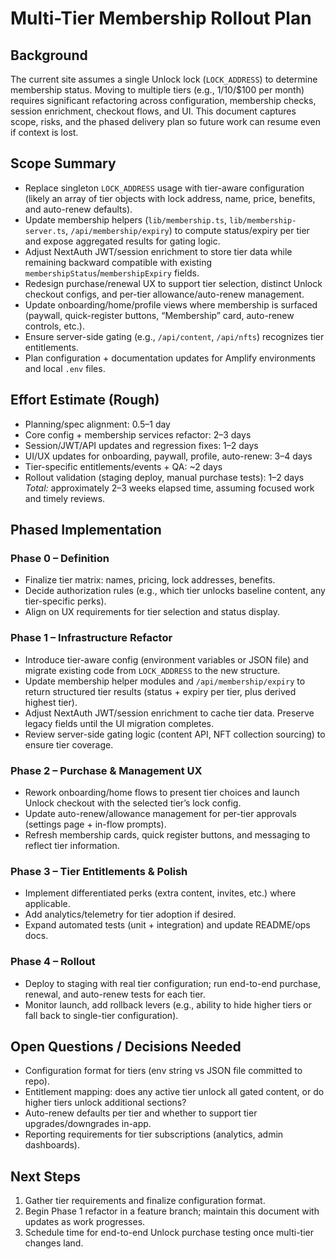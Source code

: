 # Multi-Tier Membership Rollout Plan

## Background
The current site assumes a single Unlock lock (`LOCK_ADDRESS`) to determine membership status. Moving to multiple tiers (e.g., $1/$10/$100 per month) requires significant refactoring across configuration, membership checks, session enrichment, checkout flows, and UI. This document captures scope, risks, and the phased delivery plan so future work can resume even if context is lost.

## Scope Summary
- Replace singleton `LOCK_ADDRESS` usage with tier-aware configuration (likely an array of tier objects with lock address, name, price, benefits, and auto-renew defaults).
- Update membership helpers (`lib/membership.ts`, `lib/membership-server.ts`, `/api/membership/expiry`) to compute status/expiry per tier and expose aggregated results for gating logic.
- Adjust NextAuth JWT/session enrichment to store tier data while remaining backward compatible with existing `membershipStatus`/`membershipExpiry` fields.
- Redesign purchase/renewal UX to support tier selection, distinct Unlock checkout configs, and per-tier allowance/auto-renew management.
- Update onboarding/home/profile views where membership is surfaced (paywall, quick-register buttons, “Membership” card, auto-renew controls, etc.).
- Ensure server-side gating (e.g., `/api/content`, `/api/nfts`) recognizes tier entitlements.
- Plan configuration + documentation updates for Amplify environments and local `.env` files.

## Effort Estimate (Rough)
- Planning/spec alignment: 0.5–1 day
- Core config + membership services refactor: 2–3 days
- Session/JWT/API updates and regression fixes: 1–2 days
- UI/UX updates for onboarding, paywall, profile, auto-renew: 3–4 days
- Tier-specific entitlements/events + QA: ~2 days
- Rollout validation (staging deploy, manual purchase tests): 1–2 days
_Total:_ approximately 2–3 weeks elapsed time, assuming focused work and timely reviews.

## Phased Implementation
### Phase 0 – Definition
- Finalize tier matrix: names, pricing, lock addresses, benefits.
- Decide authorization rules (e.g., which tier unlocks baseline content, any tier-specific perks).
- Align on UX requirements for tier selection and status display.

### Phase 1 – Infrastructure Refactor
- Introduce tier-aware config (environment variables or JSON file) and migrate existing code from `LOCK_ADDRESS` to the new structure.
- Update membership helper modules and `/api/membership/expiry` to return structured tier results (status + expiry per tier, plus derived highest tier).
- Adjust NextAuth JWT/session enrichment to cache tier data. Preserve legacy fields until the UI migration completes.
- Review server-side gating logic (content API, NFT collection sourcing) to ensure tier coverage.

### Phase 2 – Purchase & Management UX
- Rework onboarding/home flows to present tier choices and launch Unlock checkout with the selected tier’s lock config.
- Update auto-renew/allowance management for per-tier approvals (settings page + in-flow prompts).
- Refresh membership cards, quick register buttons, and messaging to reflect tier information.

### Phase 3 – Tier Entitlements & Polish
- Implement differentiated perks (extra content, invites, etc.) where applicable.
- Add analytics/telemetry for tier adoption if desired.
- Expand automated tests (unit + integration) and update README/ops docs.

### Phase 4 – Rollout
- Deploy to staging with real tier configuration; run end-to-end purchase, renewal, and auto-renew tests for each tier.
- Monitor launch, add rollback levers (e.g., ability to hide higher tiers or fall back to single-tier configuration).

## Open Questions / Decisions Needed
- Configuration format for tiers (env string vs JSON file committed to repo).
- Entitlement mapping: does any active tier unlock all gated content, or do higher tiers unlock additional sections?
- Auto-renew defaults per tier and whether to support tier upgrades/downgrades in-app.
- Reporting requirements for tier subscriptions (analytics, admin dashboards).

## Next Steps
1. Gather tier requirements and finalize configuration format.
2. Begin Phase 1 refactor in a feature branch; maintain this document with updates as work progresses.
3. Schedule time for end-to-end Unlock purchase testing once multi-tier changes land.
